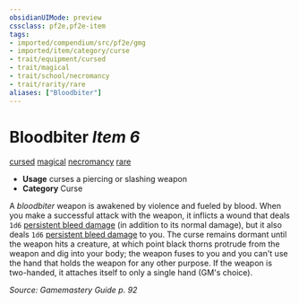 ```yaml
---
obsidianUIMode: preview
cssclass: pf2e,pf2e-item
tags:
- imported/compendium/src/pf2e/gmg
- imported/item/category/curse
- trait/equipment/cursed
- trait/magical
- trait/school/necromancy
- trait/rarity/rare
aliases: ["Bloodbiter"]
---
```

# Bloodbiter *Item 6*  
[cursed](cursed-gmg.md)  [magical](magical.md)  [necromancy](necromancy.md)  [rare](rare.md)  

- **Usage** curses a piercing or slashing weapon
- **Category** Curse

A _bloodbiter_ weapon is awakened by violence and fueled by blood. When you make a successful attack with the weapon, it inflicts a wound that deals `1d6` [persistent bleed damage](conditions.md#Persistent%20Damage) (in addition to its normal damage), but it also deals `1d6` [persistent bleed damage](conditions.md#Persistent%20Damage) to you. The curse remains dormant until the weapon hits a creature, at which point black thorns protrude from the weapon and dig into your body; the weapon fuses to you and you can't use the hand that holds the weapon for any other purpose. If the weapon is two-handed, it attaches itself to only a single hand (GM's choice).

*Source: Gamemastery Guide p. 92*